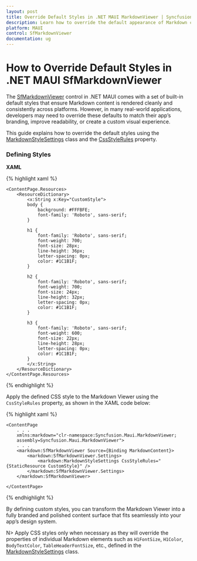 ```yaml
---
layout: post
title: Override Default Styles in .NET MAUI MarkdownViewer | Syncfusion
description: Learn how to override the default appearance of Markdown content using custom CSS in the Syncfusion .NET MAUI MarkdownViewer control.
platform: MAUI
control: SfMarkdownViewer
documentation: ug
---
```


# How to Override Default Styles in .NET MAUI SfMarkdownViewer

The [SfMarkdownViewer]() control in .NET MAUI comes with a set of built-in default styles that ensure Markdown content is rendered cleanly and consistently across platforms. However, in many real-world applications, developers may need to override these defaults to match their app’s branding, improve readability, or create a custom visual experience.

This guide explains how to override the default styles using the [MarkdownStyleSettings]() class and the [CssStyleRules]() property.

### Defining Styles

**XAML**

{% highlight xaml %}

    <ContentPage.Resources>
        <ResourceDictionary>
            <x:String x:Key="CustomStyle">
            body {
                background: #FFFBFE;
                font-family: 'Roboto', sans-serif;
            }
                    
            h1 {
                font-family: 'Roboto', sans-serif;
                font-weight: 700;
                font-size: 28px;
                line-height: 36px;
                letter-spacing: 0px;
                color: #1C1B1F;
            }

            h2 {
                font-family: 'Roboto', sans-serif;
                font-weight: 700;
                font-size: 24px;
                line-height: 32px;
                letter-spacing: 0px;
                color: #1C1B1F;
            }

            h3 {
                font-family: 'Roboto', sans-serif;
                font-weight: 600;
                font-size: 22px;
                line-height: 28px;
                letter-spacing: 0px;
                color: #1C1B1F;
            }
            </x:String>
        </ResourceDictionary>
    </ContentPage.Resources>

{% endhighlight %}

Apply the defined CSS style to the Markdown Viewer using the `CssStyleRules` property, as shown in the XAML code below:

{% highlight xaml %}

    <ContentPage
        . . .    
        xmlns:markdown="clr-namespace:Syncfusion.Maui.MarkdownViewer;
        assembly=Syncfusion.Maui.MarkdownViewer">
        . . .
        <markdown:SfMarkdownViewer Source={Binding MarkdownContent}>
            <markdown:SfMarkdownViewer.Settings>
                <markdown:MarkdownStyleSettings CssStyleRules="{StaticResource CustomStyle}" />
            </markdown:SfMarkdownViewer.Settings>
        </markdown:SfMarkdownViewer>

    </ContentPage>

{% endhighlight %}

By defining custom styles, you can transform the Markdown Viewer into a fully branded and polished content surface that fits seamlessly into your app’s design system.

N> Apply CSS styles only when necessary as they will override the properties of individual Markdown elements such as `H1FontSize`, `H1Color`, `BodyTextColor`, `TableHeaderFontSize`, etc., defined in the [MarkdownStyleSettings]() class.